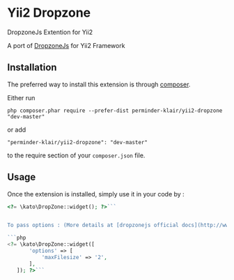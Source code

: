 Yii2 Dropzone
=============
DropzoneJs Extention for Yii2

A port of [DropzoneJs](http://www.dropzonejs.com/) for Yii2 Framework

Installation
------------

The preferred way to install this extension is through [composer](http://getcomposer.org/download/).

Either run

```
php composer.phar require --prefer-dist perminder-klair/yii2-dropzone "dev-master"
```

or add

```
"perminder-klair/yii2-dropzone": "dev-master"
```

to the require section of your `composer.json` file.


Usage
-----

Once the extension is installed, simply use it in your code by  :

```php
<?= \kato\DropZone::widget(); ?>```


To pass options : (More details at [dropzonejs official docs](http://www.dropzonejs.com/#toc_4) )

```php
<?= \kato\DropZone::widget([
       'options' => [
           'maxFilesize' => '2',
       ],
   ]); ?>```